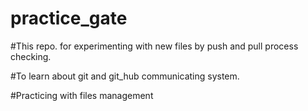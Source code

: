 # practice_gate

#This repo. for experimenting with new files by push and pull process checking.

#To learn about git and git_hub communicating system.

#Practicing with files management
